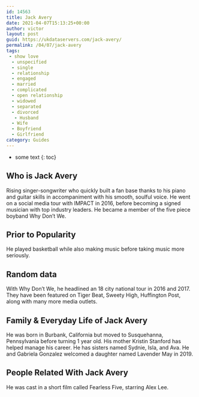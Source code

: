 ```yaml
---
id: 14563
title: Jack Avery
date: 2021-04-07T15:13:25+00:00
author: victor
layout: post
guid: https://ukdataservers.com/jack-avery/
permalink: /04/07/jack-avery
tags:
 - show love
  - unspecified
  - single
  - relationship
  - engaged
  - married
  - complicated
  - open relationship
  - widowed
  - separated
  - divorced
   - Husband
  - Wife
  - Boyfriend
  - Girlfriend
category: Guides
---
```


* some text
{: toc}


## Who is Jack Avery



Rising singer-songwriter who quickly built a fan base thanks to his piano and guitar skills in accompaniment with his smooth, soulful voice. He went on a social media tour with IMPACT in 2016, before becoming a signed musician with top industry leaders. He became a member of the five piece boyband Why Don&#8217;t We.

                
                
                
## Prior to Popularity



He played basketball while also making music before taking music more seriously. 

                
                
                
## Random data



With Why Don&#8217;t We, he headlined an 18 city national tour in 2016 and 2017. They have been featured on Tiger Beat, Sweety High, Huffington Post, along with many more media outlets.

                
                
                
## Family & Everyday Life of Jack Avery



He was born in Burbank, California but moved to Susquehanna, Pennsylvania before turning 1 year old. His mother Kristin Stanford has helped manage his career. He has sisters named Sydnie, Isla, and Ava. He and Gabriela Gonzalez welcomed a daughter named Lavender May in 2019. 

                
                
                
## People Related With Jack Avery



He was cast in a short film called Fearless Five, starring Alex Lee.

                
              
            
          
          
          